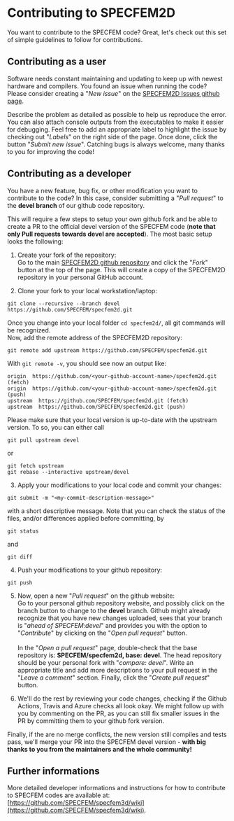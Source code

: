 # Contributing to SPECFEM2D

You want to contribute to the SPECFEM code? Great, let's check out this set of simple guidelines to follow for contributions.

## Contributing as a user

Software needs constant maintaining and updating to keep up with newest hardware and compilers.
You found an issue when running the code? Please consider creating a "*New issue*" on the [SPECFEM2D Issues github page](https://github.com/SPECFEM/specfem2d/issues). 

Describe the problem as detailed as possible to help us reproduce the error. You can also attach console outputs from the executables to make it easier for debugging. Feel free to add an appropriate label to highlight the issue by checking out "*Labels*" on the right side of the page. Once done, click the button "*Submit new issue*". Catching bugs is always welcome, many thanks to you for improving the code!

## Contributing as a developer

You have a new feature, bug fix, or other modification you want to contribute to the code? In this case, consider submitting a "*Pull request*" to the **devel branch** of our github code repository. 

This will require a few steps to setup your own github fork and be able to create a PR to the official devel version of the SPECFEM code (**note that only Pull requests towards devel are accepted**). The most basic setup looks the following:

1. Create your fork of the repository:<br>
Go to the main [SPECFEM2D github repository](https://github.com/SPECFEM/specfem2d) and click the "*Fork*" button at the top of the page. This will create a copy of the SPECFEM2D repository in your personal GitHub account.

2. Clone your fork to your local workstation/laptop:<br>
```
git clone --recursive --branch devel https://github.com/SPECFEM/specfem2d.git
```
Once you change into your local folder `cd specfem2d/`, all git commands will be recognized.  
Now, add the remote address of the SPECFEM2D repository:
```
git remote add upstream https://github.com/SPECFEM/specfem2d.git
```
With `git remote -v`, you should see now an output like:
```
origin  https://github.com/<your-github-account-name>/specfem2d.git (fetch)
origin  https://github.com/<your-github-account-name>/specfem2d.git (push)
upstream  https://github.com/SPECFEM/specfem2d.git (fetch)
upstream  https://github.com/SPECFEM/specfem2d.git (push)
```
Please make sure that your local version is up-to-date with the upstream version. To so, you can either call 
```
git pull upstream devel
```
or 
```
git fetch upstream
git rebase --interactive upstream/devel
```
 
3. Apply your modifications to your local code and commit your changes:<br>
```
git submit -m "<my-commit-description-message>"
``` 
with a short descriptive message. Note that you can check the status of the files, and/or differences applied before committing, by
``` 
git status
```
and
``` 
git diff
```


4. Push your modifications to your github repository:<br>
```
git push
```

5. Now, open a new "*Pull request*" on the github website:<br>
Go to your personal github repository website, and possibly click on the branch button to change to the **devel** branch. 
Github might already recognize that you have new changes uploaded, sees that your branch is "*ahead of SPECFEM:devel*" and provides you with the option to "*Contribute*" by clicking on the "*Open pull request*" button.<br><br>
In the "*Open a pull request*" page, double-check that the base repository is: **SPECFEM/specfem2d, base: devel**. The head repository should be your personal fork with "*compare: devel*". Write an appropriate title and add more descriptions to your pull request in the "*Leave a comment*" section. Finally, click the "*Create pull request*" button.

6. We'll do the rest by reviewing your code changes, checking if the Github Actions, Travis and Azure checks all look okay. We might follow up with you by commenting on the PR, as you can still fix smaller issues in the PR by committing them to your github fork version.<br>
  
Finally, if the are no merge conflicts, the new version still compiles and tests pass, we'll merge your PR into the SPECFEM devel version - **with big thanks to you from the maintainers and the whole community!**
 

## Further informations

More detailed developer informations and instructions for how to contribute to SPECFEM codes are available at:<br>
[https://github.com/SPECFEM/specfem3d/wiki](https://github.com/SPECFEM/specfem3d/wiki).
